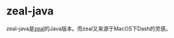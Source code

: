 # zeal-java
zeal-java是[zeal][1]的Java版本。而zeal又来源于MacOS下Dash的灵感。

[1]: https://github.com/zealdocs/zeal

